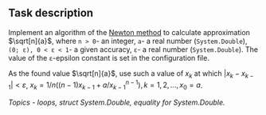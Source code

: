 ## Task description ##

Implement an algorithm of the [Newton method](https://en.wikipedia.org/wiki/Nth_root_algorithm) to calculate approximation $`\sqrt[n]{a}`$, where `n > 0`- an integer, `a`- a real number (`System.Double`), `(0; ε), 0 < ε < 1`- a given accuracy, `ε`- a real number (`System.Double`). The value of the `ε`-epsilon constant is set in the configuration file.

As the found value $`\sqrt[n]{a}`$, use such a value of $`x_k`$ at which $`|x_k-x_{k-1}|<ε`$, $`x_{k} = 1/n((n-1)x_{k-1}+a/x_{k-1}^{n-1}), k=1,2,..., x_0=a`$.   

*Topics -  loops, struct System.Double, equality for System.Double.*